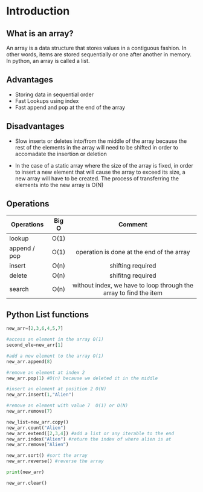 # Introduction 

## What is an array?
An array is a data structure that stores values in a contiguous fashion. In other words, items are stored sequentially or one after another in memory. In python, an array is called a list.

## Advantages 

* Storing data in sequential order 
* Fast Lookups using index 
* Fast append and pop at the end of the array


## Disadvantages 
* Slow inserts or deletes into/from the middle of the array because the rest of the elements in the array will need to be shifted in order to accomadate the insertion or deletion

* In the case of a static array where the size of the array is fixed, in order to insert a new element that will cause the array to exceed its size, a new array will have to be created. The process of transferring the elements into the new array is O(N)

## Operations
| Operations    | Big O  | Comment  |
| ------------- |:-------------:| :-------------:| 
| lookup        |  O(1)         |                |
| append / pop       | O(1)      |    operation is done at the end of the array                |
| insert        | O(n)      | shifting required     |
| delete        | O(n)      | shifitng required    |
| search        |O(n)       | without index, we have to loop through the array to find the item|

## Python List functions
```python
new_arr=[2,3,6,4,5,7]

#access an element in the array O(1)
second_ele=new_arr[1]

#add a new element to the array O(1)
new_arr.append(8)

#remove an element at index 2 
new_arr.pop(1) #O(n) because we deleted it in the middle

#insert an element at position 2 O(N)
new_arr.insert(1,"Alien")

#remove an element with value 7  O(1) or O(N)
new_arr.remove(7)

new_list=new_arr.copy()
new_arr.count("Alien")
new_arr.extend([2,3,4]) #add a list or any iterable to the end 
new_arr.index("Alien") #return the index of where alien is at 
new_arr.remove("Alien")

new_arr.sort() #sort the array 
new_arr.reverse() #reverse the array 

print(new_arr)

new_arr.clear()

```